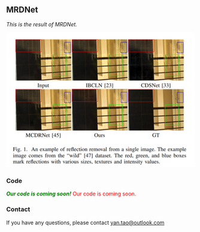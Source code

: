 ## MRDNet
*This is the result of MRDNet.* 
<p align="center">
  <img src="https://github.com/YT3DVision/MRDNet/blob/main/figure/result.png">
</p>




### Code

***<span style="color: green">Our code is coming soon!</span>***
<font color="red">Our code is coming soon.</font>



### Contact

If you have any questions, please contact yan.tao@outlook.com
